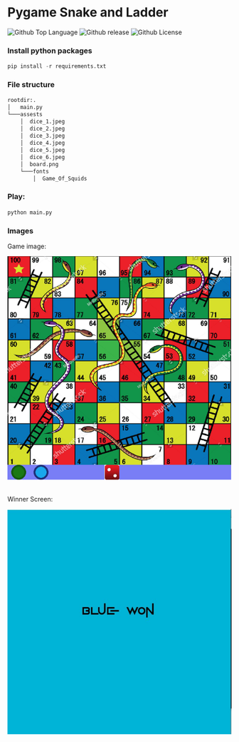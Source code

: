 # Pygame Snake and Ladder
![Github Top Language](https://img.shields.io/github/languages/top/Bikram-ghuku/pygame_snake_ladder)
![Github release](https://img.shields.io/github/v/release/Bikram-ghuku/pygame_snake_ladder)
![Github License](https://img.shields.io/github/license/Bikram-ghuku/pygame_snake_ladder)

### Install python packages
```Python
pip install -r requirements.txt
```

### File structure
```
rootdir:.
│   main.py
└───assests
    │  dice_1.jpeg
    │  dice_2.jpeg
    │  dice_3.jpeg
    │  dice_4.jpeg
    │  dice_5.jpeg
    │  dice_6.jpeg
    │  board.png
    └───fonts
        │  Game_Of_Squids
```

### Play:
```python
python main.py
```
### Images

Game image:

![Game board](https://github.com/Bikram-ghuku/pygame_snake_ladder/blob/main/images/game.jpg?raw=true)<br><br>

Winner Screen:

![Game board](https://github.com/Bikram-ghuku/pygame_snake_ladder/blob/main/images/win.jpg?raw=true)
